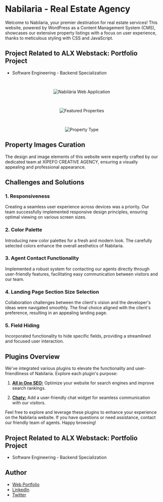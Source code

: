 # Nabilaria - Real Estate Agency

Welcome to Nabilaria, your premier destination for real estate services! This website, powered by WordPress as a Content Management System (CMS), showcases our extensive property listings with a focus on user experience, thanks to meticulous styling with CSS and JavaScript.

## Project Related to ALX Webstack: Portfolio Project
- Software Engineering - Backend Specialization

<br>

<p align="center"> 
  <img alt="Nabilária Web Application" src="https://manueldinisjunior.com/wp-content/uploads/2023/09/image-12-1024x438.png" />
</p>

<br>

<p align="center">
  <img alt="Featured Properties" src="https://manueldinisjunior.com/wp-content/uploads/2023/09/image-13-800x600.png" />
</p>

<br>

<p align="center"> 
  <img alt="Property Type" src="https://manueldinisjunior.com/wp-content/uploads/2023/09/image-14-800x600.png" />
</p>

## Property Images Curation
The design and image elements of this website were expertly crafted by our dedicated team at XIPEFO CREATIVE AGENCY, ensuring a visually appealing and professional appearance.

## Challenges and Solutions
### 1. Responsiveness
Creating a seamless user experience across devices was a priority. Our team successfully implemented responsive design principles, ensuring optimal viewing on various screen sizes.

### 2. Color Palette
Introducing new color palettes for a fresh and modern look. The carefully selected colors enhance the overall aesthetics of Nabilaria.

### 3. Agent Contact Functionality
Implemented a robust system for contacting our agents directly through user-friendly features, facilitating easy communication between visitors and our team.

### 4. Landing Page Section Size Selection
Collaboration challenges between the client's vision and the developer's ideas were navigated smoothly. The final choice aligned with the client's preference, resulting in an appealing landing page.

### 5. Field Hiding
Incorporated functionality to hide specific fields, providing a streamlined and focused user interaction.

## Plugins Overview
We've integrated various plugins to elevate the functionality and user-friendliness of Nabilaria. Explore each plugin's purpose:

1. [**All in One SEO:**](https://wordpress.org/plugins/all-in-one-seo-pack/)
   Optimize your website for search engines and improve search rankings.

2. [**Chaty:**](https://wordpress.org/plugins/chaty/)
   Add a user-friendly chat widget for seamless communication with our visitors.

<!-- Add other plugins with links -->

Feel free to explore and leverage these plugins to enhance your experience on the Nabilaria website. If you have questions or need assistance, contact our friendly team of agents. Happy browsing!

## Project Related to ALX Webstack: Portfolio Project
- Software Engineering - Backend Specialization

## Author
- [Web Portfolio](https://manueldinisjunior.com)
- [LinkedIn](https://linkedin.com/in/manueldinisjunior.com)
- [Twitter](https://www.twitter.com/manueldinisjr)
